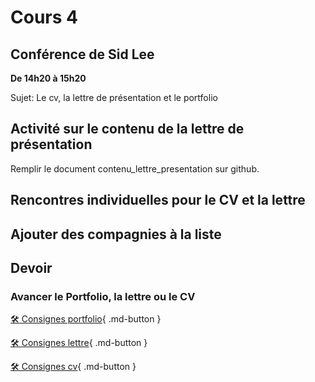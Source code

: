 # Cours 4

## Conférence de Sid Lee
**De 14h20 à 15h20**     

Sujet: Le cv, la lettre de présentation et le portfolio

## Activité sur le contenu de la lettre de présentation
Remplir le document contenu_lettre_presentation sur github. 



## Rencontres individuelles pour le CV et la lettre

## Ajouter des compagnies à la liste



## Devoir
### Avancer le Portfolio, la lettre ou le CV    
[🛠️ Consignes portfolio](./stages/portfolio.md){ .md-button }   

[🛠️ Consignes lettre](./stages/lettre.md){ .md-button }        

[🛠️ Consignes cv](./stages/cv.md){ .md-button }     
